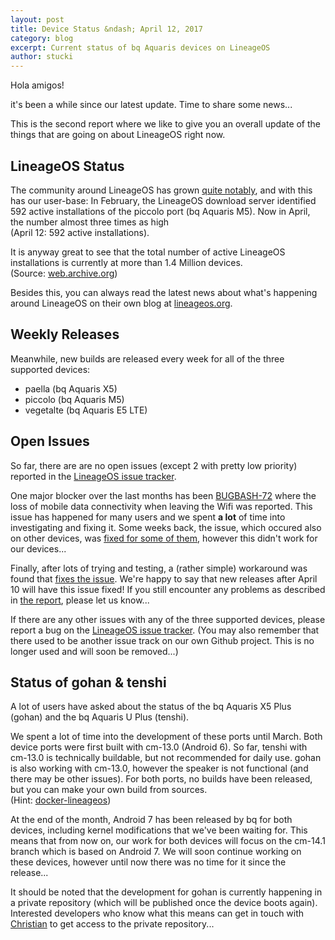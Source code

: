 ```yaml
---
layout: post
title: Device Status &ndash; April 12, 2017
category: blog
excerpt: Current status of bq Aquaris devices on LineageOS
author: stucki
---
```


Hola amigos! 

it's been a while since our latest update. Time to share some news... 

This is the second report where we like to give you an overall update of the things that are going on about LineageOS right now. 

LineageOS Status
----------------

The community around LineageOS has grown [quite notably](https://stats.lineageos.org/), and with this has our user-base: In February, the LineageOS download server identified 592 active installations of the piccolo port (bq Aquaris M5). Now in April, the number almost three times as high  
(April 12: 592 active installations). 

It is anyway great to see that the total number of active LineageOS installations is currently at more than 1.4 Million devices.  
(Source: [web.archive.org](http://web.archive.org/web/*/https://stats.lineageos.org/)) 

Besides this, you can always read the latest news about what's happening around LineageOS on their own blog at [lineageos.org](https://lineageos.org/).

Weekly Releases
---------------

Meanwhile, new builds are released every week for all of the three supported devices:

* paella (bq Aquaris X5)
* piccolo (bq Aquaris M5)
* vegetalte (bq Aquaris E5 LTE)

Open Issues
-----------

So far, there are are no open issues (except 2 with pretty low priority) reported in the [LineageOS issue tracker](https://jira.lineageos.org/). 

One major blocker over the last months has been [BUGBASH-72](https://jira.lineageos.org/browse/BUGBASH-72) where the loss of mobile data connectivity when leaving the Wifi was reported. This issue has happened for many users and we spent __a lot__ of time into investigating and fixing it. Some weeks back, the issue, which occured also on other devices, was [fixed for some of them](https://review.lineageos.org/#/c/163824/), however this didn't work for our devices... 

Finally, after lots of trying and testing, a (rather simple) workaround was found that [fixes the issue](https://review.lineageos.org/#/c/168163/). We're happy to say that new releases after April 10 will have this issue fixed! If you still encounter any problems as described in [the report](https://jira.lineageos.org/browse/BUGBASH-72), please let us know...

If there are any other issues with any of the three supported devices, please report a bug on the [LineageOS issue tracker](https://jira.lineageos.org/). 
(You may also remember that there used to be another issue track on our own Github project. This is no longer used and will soon be removed...)

Status of gohan & tenshi
------------------------

A lot of users have asked about the status of the bq Aquaris X5 Plus (gohan) and the bq Aquaris U Plus (tenshi).

We spent a lot of time into the development of these ports until March. Both device ports were first built with cm-13.0 (Android 6). 
So far, tenshi with cm-13.0 is technically buildable, but not recommended for daily use. gohan is also working with cm-13.0, however the speaker is not functional (and there may be other issues). For both ports, no builds have been released, but you can make your own build from sources.  
(Hint: [docker-lineageos](https://github.com/stucki/docker-lineageos)) 

At the end of the month, Android 7 has been released by bq for both devices, including kernel modifications that we've been waiting for. This means that from now on, our work for both devices will focus on the cm-14.1 branch which is based on Android 7. We will soon continue working on these devices, however until now there was no time for it since the release... 

It should be noted that the development for gohan is currently happening in a private repository (which will be published once the device boots again). Interested developers who know what this means can get in touch with [Christian](https://github.com/cmorlok) to get access to the private repository... 
